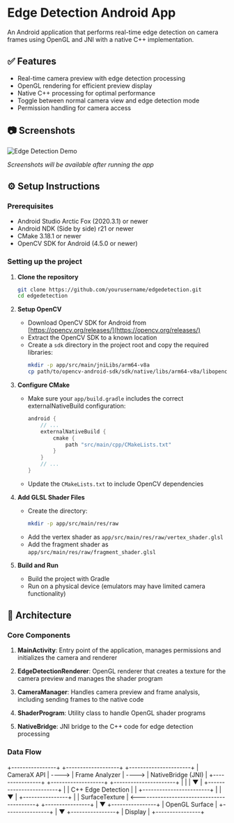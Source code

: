 # Edge Detection Android App

An Android application that performs real-time edge detection on camera frames using OpenGL and JNI with a native C++ implementation.

## ✅ Features

- Real-time camera preview with edge detection processing
- OpenGL rendering for efficient preview display
- Native C++ processing for optimal performance
- Toggle between normal camera view and edge detection mode
- Permission handling for camera access

## 📷 Screenshots

![Edge Detection Demo](screenshots/edge_detection_demo.gif)

*Screenshots will be available after running the app*

## ⚙️ Setup Instructions

### Prerequisites

- Android Studio Arctic Fox (2020.3.1) or newer
- Android NDK (Side by side) r21 or newer
- CMake 3.18.1 or newer
- OpenCV SDK for Android (4.5.0 or newer)

### Setting up the project

1. **Clone the repository**
   ```bash
   git clone https://github.com/yourusername/edgedetection.git
   cd edgedetection
   ```

2. **Setup OpenCV**
   - Download OpenCV SDK for Android from [https://opencv.org/releases/](https://opencv.org/releases/)
   - Extract the OpenCV SDK to a known location
   - Create a `sdk` directory in the project root and copy the required libraries:
     ```bash
     mkdir -p app/src/main/jniLibs/arm64-v8a
     cp path/to/opencv-android-sdk/sdk/native/libs/arm64-v8a/libopencv_java4.so app/src/main/jniLibs/arm64-v8a/
     ```

3. **Configure CMake**
   - Make sure your `app/build.gradle` includes the correct externalNativeBuild configuration:
     ```gradle
     android {
         // ...
         externalNativeBuild {
             cmake {
                 path "src/main/cpp/CMakeLists.txt"
             }
         }
         // ...
     }
     ```
   - Update the `CMakeLists.txt` to include OpenCV dependencies

4. **Add GLSL Shader Files**
   - Create the directory:
     ```bash
     mkdir -p app/src/main/res/raw
     ```
   - Add the vertex shader as `app/src/main/res/raw/vertex_shader.glsl`
   - Add the fragment shader as `app/src/main/res/raw/fragment_shader.glsl`

5. **Build and Run**
   - Build the project with Gradle
   - Run on a physical device (emulators may have limited camera functionality)

## 🧠 Architecture

### Core Components

1. **MainActivity**: Entry point of the application, manages permissions and initializes the camera and renderer

2. **EdgeDetectionRenderer**: OpenGL renderer that creates a texture for the camera preview and manages the shader program

3. **CameraManager**: Handles camera preview and frame analysis, including sending frames to the native code

4. **ShaderProgram**: Utility class to handle OpenGL shader programs

5. **NativeBridge**: JNI bridge to the C++ code for edge detection processing

### Data Flow

+----------------+       +-------------------+       +----------------------+
|  CameraX API   | ----> |  Frame Analyzer   | ----> |  NativeBridge (JNI)  |
+----------------+       +-------------------+       +----------------------+
        |                                                    |
        |                                                    ▼
        |                                        +------------------------+
        |                                        |  C++ Edge Detection    |
        |                                        +------------------------+
        |                                                    |
        ▼                                                    |
+----------------+                                           |
| SurfaceTexture | <-----------------------------------------+
+----------------+
        |
        ▼
+----------------+
| OpenGL Surface |
+----------------+
        |
        ▼
+----------------+
|    Display     |
+----------------+

